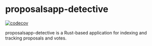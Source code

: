 # proposalsapp-detective

[![codecov](https://codecov.io/github/proposals-app/proposalsapp/graph/badge.svg?token=ZB10XV82UJ)](https://codecov.io/github/proposals-app/proposalsapp)

proposalsapp-detective is a Rust-based application for indexing and tracking proposals and votes.
